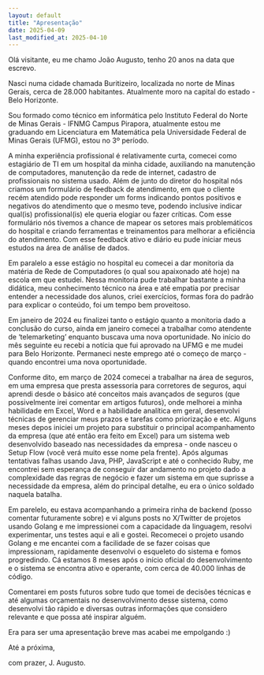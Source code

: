 ```yaml
---
layout: default
title: "Apresentação"
date: 2025-04-09
last_modified_at: 2025-04-10
---
```


Olá visitante, eu me chamo João Augusto, tenho 20 anos na data que escrevo.

Nasci numa cidade chamada Buritizeiro, localizada no norte de Minas Gerais, cerca de 28.000 habitantes. Atualmente moro na capital do estado - Belo Horizonte.

Sou formado como técnico em informática pelo Instituto Federal do Norte de Minas Gerais - IFNMG Campus Pirapora, atualmente estou me graduando em Licenciatura em Matemática pela Universidade Federal de Minas Gerais (UFMG), estou no 3º período.

A minha experiência profissional é relativamente curta, comecei como estagiário de TI em um hospital da minha cidade, auxiliando na manutenção de computadores, manutenção da rede de internet, cadastro de profissionais no sistema usado. Além de junto do diretor do hospital nós criamos um formulário de feedback de atendimento, em que o cliente recém atendido pode responder um forms indicando pontos positivos e negativos do atendimento que o mesmo teve, podendo inclusive indicar qual(is) profissional(is) ele queria elogiar ou fazer críticas. Com esse formulário nós tivemos a chance de mapear os setores mais problemáticos do hospital e criando ferramentas e treinamentos para melhorar a eficiência do atendimento. Com esse feedback ativo e diário eu pude iniciar meus estudos na área de análise de dados.


Em paralelo a esse estágio no hospital eu comecei a dar monitoria da matéria de Rede de Computadores (o qual sou apaixonado até hoje) na escola em que estudei. Nessa monitoria pude trabalhar bastante a minha didática, meu conhecimento técnico na área e até empatia por precisar entender a necessidade dos alunos, criei exercícios, formas fora do padrão para explicar o conteúdo, foi um tempo bem proveitoso.

Em janeiro de 2024 eu finalizei tanto o estágio quanto a monitoria dado a conclusão do curso, ainda em janeiro comecei a trabalhar como atendente de ‘telemarketing’ enquanto buscava uma nova oportunidade. No início do mês seguinte eu recebi a notícia que fui aprovado na UFMG e me mudei para Belo Horizonte. Permaneci neste emprego até o começo de março - quando encontrei uma nova oportunidade.

Conforme dito, em março de 2024 comecei a trabalhar na área de seguros, em uma empresa que presta assessoria para corretores de seguros, aqui aprendi desde o básico até conceitos mais avançados de seguros (que possivelmente irei comentar em artigos futuros), onde melhorei a minha habilidade em Excel, Word e a habilidade analítica em geral, desenvolvi técnicas de gerenciar meus prazos e tarefas como priorização e etc. Alguns meses depos iniciei um projeto para substituir o principal acompanhamento da empresa (que até então era feito em Excel) para um sistema web desenvolvido baseado nas necessidades da empresa - onde nasceu o Setup Flow (você verá muito esse nome pela frente). Após algumas tentativas falhas usando Java, PHP, JavaScript e até o conhecido Ruby, me encontrei sem esperança de conseguir dar andamento no projeto dado a complexidade das regras de negócio e fazer um sistema em que suprisse a necessidade da empresa, além do principal detalhe, eu era o único soldado naquela batalha. 

Em parelelo, eu estava acompanhando a primeira rinha de backend (posso comentar futuramente sobre) e vi alguns posts no X/Twitter de projetos usando Golang e me impressionei com a capacidade da linguagem, resolvi experimentar, uns testes aqui e ali e gostei. Recomecei o projeto usando Golang e me encantei com a facilidade de se fazer coisas que impressionam, rapidamente desenvolvi o esqueleto do sistema e fomos progredindo. Cá estamos 8 meses após o início oficial do desenvolvimento e o  sistema se encontra ativo e operante, com cerca de 40.000 linhas de código.

Comentarei em posts futuros sobre tudo que tomei de decisões técnicas e até algumas orçamentais no desenvolvimento desse sistema, como desenvolvi tão rápido e diversas outras informações que considero relevante e que possa até inspirar alguém. 


Era para ser uma apresentação breve mas acabei me empolgando :)

Até a próxima,

com prazer, J. Augusto.

